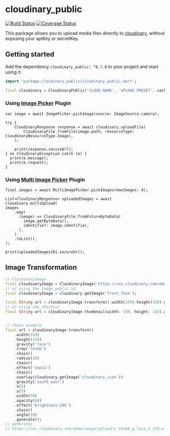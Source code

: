 # cloudinary_public

[![Build Status](https://travis-ci.org/djade007/cloudinary_public.svg?branch=master)](https://travis-ci.org/djade007/cloudinary_public) [![Coverage Status](https://coveralls.io/repos/github/djade007/cloudinary_public/badge.svg?branch=master)](https://coveralls.io/github/djade007/cloudinary_public?branch=master)

This package allows you to upload media files directly
to [cloudinary](https://cloudinary.com/documentation/upload_images#unsigned_upload), without exposing your apiKey or
secretKey.

## Getting started

Add the dependency `cloudinary_public: ^0.7.0` to your project and start using it:

```dart
import 'package:cloudinary_public/cloudinary_public.dart';

final cloudinary = CloudinaryPublic('CLOUD_NAME', 'UPLOAD_PRESET', cache: false);
```

### Using [Image Picker](https://pub.dev/packages/image_picker) Plugin

```
var image = await ImagePicker.pickImage(source: ImageSource.camera);

try {
    CloudinaryResponse response = await cloudinary.uploadFile(
        CloudinaryFile.fromFile(image.path, resourceType: CloudinaryResourceType.Image),
    );
    
    print(response.secureUrl);
} on CloudinaryException catch (e) {
  print(e.message);
  print(e.request);
}
```

### Using [Multi Image Picker](https://https://pub.dev/packages/multi_image_picker) Plugin

```
final images = await MultiImagePicker.pickImages(maxImages: 4);

List<CloudinaryResponse> uploadedImages = await cloudinary.multiUpload(
images
    .map(
      (image) => CloudinaryFile.fromFutureByteData(
        image.getByteData(),
        identifier: image.identifier,
      ),
    )
    .toList(),
);

print(uploadedImages[0].secureUrl);
```

## Image Transformation

```dart
// CloudinaryImage
final cloudinaryImage = CloudinaryImage('https://res.cloudinary.com/demo/image/upload/front_face.png');
// or using the image public id
final cloudinaryImage = cloudinary.getImage('front_face');

final String url = cloudinaryImage.transform().width(150).height(150).gravity('face').crop('thumb').generate();
// or using the shortcut
final String url = cloudinaryImage.thumbnail(width: 150, height: 150).generate();


// Chain example
final url = cloudinaryImage.transform()
    .width(150)
    .height(150)
    .gravity('face')
    .crop('thumb')
    .chain()
    .radius(20)
    .chain()
    .effect('sepia')
    .chain()
    .overlay(cloudinary.getImage('cloudinary_icon'))
    .gravity('south_east')
    .x(5)
    .y(5)
    .width(50)
    .opacity(60)
    .effect('brightness:200')
    .chain()
    .angle(10)
    .generate();
// generates
// https://res.cloudinary.com/demo/image/upload/c_thumb,g_face,h_150,w_150/r_20/e_sepia/e_brightness:200,g_south_east,l_cloudinary_icon,o_60,w_50,x_5,y_5/a_10/front_face.png
```
